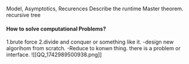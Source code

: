Model, Asymptotics, Recurences
Describe the runtime
Master theorem. recursive tree
#### How to solve computational Problems?
1.brute force
2.divide and conquer or something like it.
-design new algorihom from scratch.
-Reduce to konwn thing.  there is a problem or interface.
![[QQ_1742989500938.png]]
